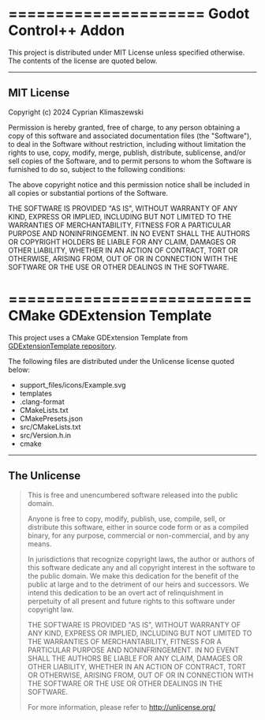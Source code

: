 =====================
Godot Control++ Addon
=====================

This project is distributed under MIT License unless specified otherwise. The contents of the license are quoted below.

-----------
MIT License
-----------
Copyright (c) 2024 Cyprian Klimaszewski

Permission is hereby granted, free of charge, to any person obtaining a copy
of this software and associated documentation files (the "Software"), to deal
in the Software without restriction, including without limitation the rights
to use, copy, modify, merge, publish, distribute, sublicense, and/or sell
copies of the Software, and to permit persons to whom the Software is
furnished to do so, subject to the following conditions:

The above copyright notice and this permission notice shall be included in all
copies or substantial portions of the Software.

THE SOFTWARE IS PROVIDED "AS IS", WITHOUT WARRANTY OF ANY KIND, EXPRESS OR
IMPLIED, INCLUDING BUT NOT LIMITED TO THE WARRANTIES OF MERCHANTABILITY,
FITNESS FOR A PARTICULAR PURPOSE AND NONINFRINGEMENT. IN NO EVENT SHALL THE
AUTHORS OR COPYRIGHT HOLDERS BE LIABLE FOR ANY CLAIM, DAMAGES OR OTHER
LIABILITY, WHETHER IN AN ACTION OF CONTRACT, TORT OR OTHERWISE, ARISING FROM,
OUT OF OR IN CONNECTION WITH THE SOFTWARE OR THE USE OR OTHER DEALINGS IN THE
SOFTWARE.

==========================
CMake GDExtension Template
==========================

This project uses a CMake GDExtension Template from [GDExtensionTemplate repository](https://github.com/asmaloney/GDExtensionTemplate/tree/master).

The following files are distributed under the Unlicense license quoted below:
 - support_files/icons/Example.svg
 - templates
 - .clang-format
 - CMakeLists.txt
 - CMakePresets.json
 - src/CMakeLists.txt
 - src/Version.h.in
 - cmake

-------------
The Unlicense
-------------

> This is free and unencumbered software released into the public domain.
> 
> Anyone is free to copy, modify, publish, use, compile, sell, or distribute this software, either in source code form or as a compiled binary, for any purpose, commercial or non-commercial, and by any means.
> 
> In jurisdictions that recognize copyright laws, the author or authors of this software dedicate any and all copyright interest in the software to the public domain. We make this dedication for the benefit of the public at large and to the detriment of our heirs and successors. We intend this dedication to be an overt act of relinquishment in perpetuity of all present and future rights to this software under copyright law.
> 
> THE SOFTWARE IS PROVIDED "AS IS", WITHOUT WARRANTY OF ANY KIND, EXPRESS OR IMPLIED, INCLUDING BUT NOT LIMITED TO THE WARRANTIES OF MERCHANTABILITY, FITNESS FOR A PARTICULAR PURPOSE AND NONINFRINGEMENT. IN NO EVENT SHALL THE AUTHORS BE LIABLE FOR ANY CLAIM, DAMAGES OR OTHER LIABILITY, WHETHER IN AN ACTION OF CONTRACT, TORT OR OTHERWISE, ARISING FROM, OUT OF OR IN CONNECTION WITH THE SOFTWARE OR THE USE OR OTHER DEALINGS IN THE SOFTWARE.
> 
> For more information, please refer to http://unlicense.org/

